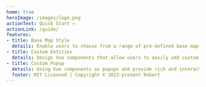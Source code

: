 ```yaml
---
home: true
heroImage: /images/logo.png
actionText: Quick Start →
actionLink: /guide/
features:
- title: Base Map Style
  details: Enable users to choose from a range of pre-defined base map styles, such as dark mode, light mode, etc.
- title: Custom Entities 
  details: Design Vue components that allow users to easily add custom markers, annotations, and entities on the map.
- title: Custom Popup
  details: Using Vue components as popups and provide rich and interactive information.
  footer: MIT Licensed | Copyright © 2023-present Robert 
---
```


<TianViewer></TianViewer>
